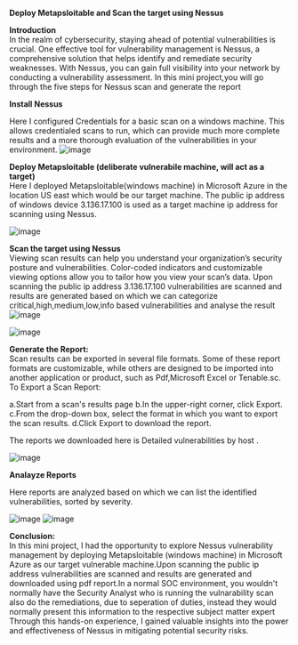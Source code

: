 <b>Deploy Metapsloitable and Scan the target using Nessus </b></br>

<b>Introduction</b></br>
In the realm of cybersecurity, staying ahead of potential vulnerabilities is crucial. One effective tool for vulnerability management is Nessus, a comprehensive solution that helps identify and remediate security weaknesses. With Nessus, you can gain full visibility into your network by conducting a vulnerability assessment. In this mini project,you will go through the five steps for Nessus scan and generate the report

<b>Install Nessus</b></br>

Here I configured Credentials for a basic scan on a windows machine. This allows credentialed scans to run, which can provide much more complete results and a more thorough evaluation of the vulnerabilities in your environment. 
![image](https://github.com/NATASHASAINI/Vulnerable_Qualys/assets/156629309/24eabcb4-a7ba-448d-b48c-5558494dc4ff)


<b>Deploy Metapsloitable (deliberate vulnerabile machine, will act as a target)</b></br>
Here I deployed Metapsloitable(windows machine) in Microsoft Azure in the location US east which would be our target machine. The public ip address of windows device 3.136.17.100 is used as a target machine ip address for scanning using Nessus.

![image](https://github.com/NATASHASAINI/Vulnerable_Qualys/assets/156629309/69449ed6-1bcd-44d8-ba2b-8658e960a002)

<b>Scan the target using Nessus</b></br>
Viewing scan results can help you understand your organization’s security posture and vulnerabilities. Color-coded indicators and customizable viewing options allow you to tailor how you view your scan’s data.
Upon scanning the public ip address 3.136.17.100 vulnerabilities are scanned and results are generated based on which we can categorize critical,high,medium,low,info based vulnerabilities and analyse the result
![image](https://github.com/NATASHASAINI/Vulnerable_Qualys/assets/156629309/ba780c5e-01af-4d04-bca1-76fed1711b14)

![image](https://github.com/NATASHASAINI/Vulnerable_Qualys/assets/156629309/6a37b716-583c-4527-95ef-edf11b2a611f)


<b>Generate the Report:</b></br>
Scan results can be exported in several file formats. Some of these report formats are customizable, while others are designed to be imported into another application or product, such as Pdf,Microsoft Excel or Tenable.sc. To Export a Scan Report:

a.Start from a scan's results page
b.In the upper-right corner, click Export.
c.From the drop-down box, select the format in which you want to export the scan results.
d.Click Export to download the report.

The reports we downloaded here is Detailed vulnerabilities by host .

![image](https://github.com/NATASHASAINI/Vulnerable_Qualys/assets/156629309/7f4dd133-a80a-459b-b12d-0290345558d6)

<b>Analayze Reports</b></br>

Here reports are analyzed based on which we can list the identified vulnerabilities, sorted by severity.

![image](https://github.com/NATASHASAINI/Vulnerable_Qualys/assets/156629309/c7f0e9fc-c5c0-48cc-bd24-2d8b1ca5f27b)
![image](https://github.com/NATASHASAINI/Vulnerable_Qualys/assets/156629309/03ba64f3-bf9b-45d0-a983-f34f1d82aded)

<b>Conclusion:</b></br>
In this mini project, I had the opportunity to explore Nessus vulnerability management by deploying Metapsloitable  (windows machine) in Microsoft Azure as our target vulnerable machine.Upon scanning the public ip address vulnerabilities are scanned and results are generated and downloaded using pdf report.In a normal SOC environment, you wouldn't normally have the Security Analyst who is running the vulnarability scan also do the remediations, due to seperation of duties, instead they would normally present this information to the respective subject matter expert Through this hands-on experience, I gained valuable insights into the power and effectiveness of Nessus in mitigating potential security risks.

